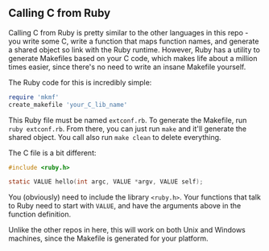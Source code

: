 Calling C from Ruby
---

Calling C from Ruby is pretty similar to the other languages in this repo - you write some C, write a function that maps function names, and generate a shared object so link with the Ruby runtime. However, Ruby has a utility to generate Makefiles based on your C code, which makes life about a million times easier, since there's no need to write an insane Makefile yourself.

The Ruby code for this is incredibly simple:

```ruby
require 'mkmf'
create_makefile 'your_C_lib_name'
```

This Ruby file must be named `extconf.rb`. To generate the Makefile, run `ruby extconf.rb`. From there, you can just run `make` and it'll generate the shared object. You call also run `make clean` to delete everything.

The C file is a bit different:

```c
#include <ruby.h>

static VALUE hello(int argc, VALUE *argv, VALUE self);
```

You (obviously) need to include the library `<ruby.h>`. Your functions that talk to Ruby need to start with `VALUE`, and have the arguments above in the function definition.

Unlike the other repos in here, this will work on both Unix and Windows machines, since the Makefile is generated for your platform.
